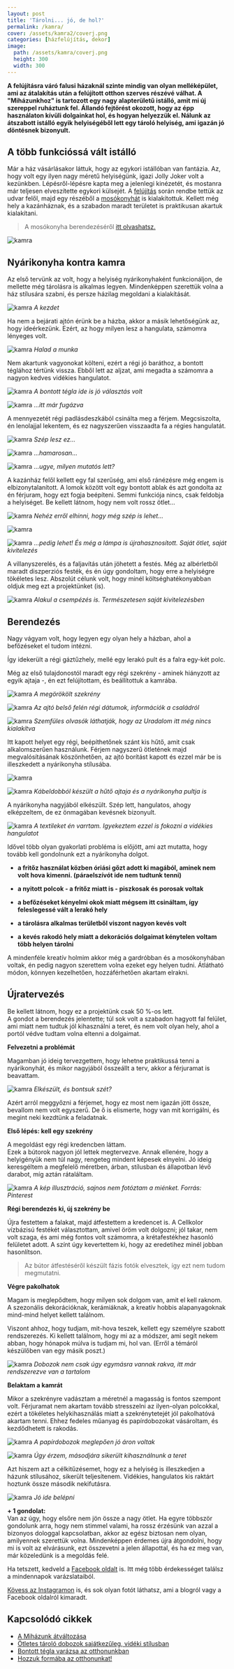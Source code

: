 ```yaml
---
layout: post
title: 'Tárolni... jó, de hol?'
permalink: /kamra/
cover: /assets/kamra2/coverj.png
categories: [házfelújítás, dekor]
image:
  path: /assets/kamra/coverj.png
  height: 300
  width: 300
---
```




**A felújításra váró falusi házaknál szinte mindig van olyan melléképület, ami az átalakítás után a felújított otthon szerves részévé válhat. A "Miházunkhoz" is tartozott egy nagy alapterületű istálló, amit mi új szereppel ruháztunk fel. Állandó fejtörést okozott, hogy az épp használaton kívüli dolgainkat hol, és hogyan helyezzük el. Nálunk az átszabott istálló egyik helyiségéből lett egy tároló helyiség, ami igazán jó döntésnek bizonyult.**


## A több funkcióssá vált istálló



Már a ház vásárlásakor láttuk, hogy az egykori istállóban van fantázia. Az, hogy volt egy ilyen nagy méretű helyiségünk, igazi Jolly Joker volt a kezünkben. Lépésről-lépésre kapta meg a jelenlegi kinézetét, és mostanra már teljesen elveszítette egykori külsejét.
A [felújítás](/2019-04-11/külsőfalak) során rendbe tettük az udvar felől, majd egy részéből a [mosókonyhát](/2019-04-30/mosokonyha) is kialakítottuk. Kellett még hely a kazánháznak, és a szabadon maradt területet is praktikusan akartuk kialakítani.

> A mosókonyha berendezéséről [itt olvashatsz.](/2019-05-06/mosókonyhaberendezés) 



![kamra](/assets/kamra2/Névtelen.png)

## Nyárikonyha kontra kamra



Az első tervünk az volt, hogy a helyiség nyárikonyhaként funkcionáljon, de mellette még tárolásra is alkalmas legyen. Mindenképpen szerettük volna a ház stílusára szabni, és persze házilag megoldani a kialakítását.  

![kamra](/assets/kamra2/Névtelen1.png)
_A kezdet_


Ha nem a bejárati ajtón érünk be a házba, akkor a másik lehetőségünk az, hogy ideérkezünk. Ezért, az hogy milyen lesz a hangulata, számomra lényeges volt. 



![kamra](/assets/kamra2/Névtelen8j.png)
_Halad a munka_






Nem akartunk vagyonokat költeni, ezért a régi jó baráthoz, a bontott téglához tértünk vissza. Ebből lett az aljzat, ami megadta a számomra a nagyon kedves vidékies hangulatot. 

![kamra](/assets/kamra2/Névtelen2.png)
_A bontott tégla ide is jó választás volt_



![kamra](/assets/kamra2/Névtelen6.png)
_...itt már fugázva_


A mennyezetét régi padlásdeszkából csinálta meg a férjem. Megcsiszolta, én lenolajjal lekentem, és ez nagyszerűen visszaadta fa a régies hangulatát. 



![kamra](/assets/kamra2/Névtelen15.png)
_Szép lesz ez..._


![kamra](/assets/kamra2/Névtelen14.png)
_...hamarosan..._

![kamra](/assets/kamra/Névtelen20.png)
_...ugye, milyen mutatós lett?_


A kazánház felől kellett egy fal szerűség, ami első ránézésre még engem is elbizonytalanított. A lomok között volt egy bontott ablak és azt gondolta az én férjuram, hogy ezt fogja beépíteni. Semmi funkciója nincs, csak feldobja a helyiséget. Be kellett látnom, hogy nem volt rossz ötlet...

![kamra](/assets/kamra2/Névtelen10.png)
_Nehéz erről elhinni, hogy még szép is lehet..._

![kamra](/assets/kamra2/Névtelen16.png)


![kamra](/assets/kamra2/Névtelen27.png)
_...pedig lehet! És még a lámpa is újrahasznosított. Saját ötlet, saját kivitelezés_




A villanyszerelés, és a faljavítás után jöhetett a festés. Még az albérletből maradt diszperziós festék, és én úgy gondoltam, hogy erre a helyiségre tökéletes lesz. Abszolút célunk volt, hogy minél költséghatékonyabban oldjuk meg ezt a projektünket (is).

![kamra](/assets/kamra2/Névtelen9.png)
_Alakul a csempézés is. Természetesen saját kivitelezésben_



## Berendezés

Nagy vágyam volt, hogy legyen egy olyan hely a házban, ahol a befőzéseket el tudom intézni. 

Így idekerült a régi gáztűzhely, mellé egy lerakó pult és a falra egy-két polc.

Még az első tulajdonostól maradt egy régi szekrény - aminek hiányzott az egyik ajtaja -, én ezt felújítottam, és beállítottuk a kamrába.

![kamra](/assets/kamra2/Névtelen12j.png)
_A megörökölt szekrény_

![kamra](/assets/kamra2/Névtelen13.png)
_Az ajtó belső felén régi dátumok, információk a családról_

![kamra](/assets/kamra2/Névtelen19.png)
_Szemfüles olvasók láthatják, hogy az Uradalom itt még nincs kialakítva_

Itt kapott helyet egy régi, beépíthetőnek szánt kis hűtő, amit csak alkalomszerűen használunk. Férjem nagyszerű ötletének majd megvalósításának köszönhetően, az ajtó borítást kapott és ezzel már be is illeszkedett a nyárikonyha stílusába.

![kamra](/assets/kamra2/Névtelen21.png)

![kamra](/assets/kamra2/Névtelen26.png)
_Kábeldobból készült a hűtő ajtaja és a nyárikonyha pultja is_

A nyárikonyha nagyjából elkészült. Szép lett, hangulatos, ahogy elképzeltem, de ez önmagában kevésnek bizonyult. 

![kamra](/assets/kamra2/Névtelen24.png)
_A textileket én varrtam. Igyekeztem ezzel is fokozni a vidékies hangulatot_

Idővel több olyan gyakorlati probléma is előjött, ami azt mutatta, hogy tovább kell gondolnunk ezt a nyárikonyha dolgot. 

* **a fritőz használat közben óriási gőzt adott ki magából, aminek nem volt hova kimenni. (páraelszívót ide nem tudtunk tenni)**

* **a nyitott polcok - a fritőz miatt is - piszkosak és porosak voltak** 

* **a befőzéseket kényelmi okok miatt mégsem itt csináltam, így feleslegessé vált a lerakó hely**

* **a tárolásra alkalmas területből viszont nagyon kevés volt** 

* **a kevés rakodó hely miatt a dekorációs dolgaimat kénytelen voltam több helyen tárolni**


A mindenféle kreatív holmim akkor még a gardróbban és a mosókonyhában voltak, én pedig nagyon szerettem volna ezeket egy helyen tudni. Átlátható módon, könnyen kezelhetően, hozzáférhetően akartam elrakni.



## Újratervezés

Be kellett látnom, hogy ez a projektünk csak 50 %-os lett.  
A gondot a berendezés jelentette; túl sok volt a szabadon hagyott fal felület, ami miatt nem tudtuk jól kihasználni a teret, és nem volt olyan hely, ahol a portól védve tudtam volna eltenni a dolgaimat.



**Felvezetni a problémát**

Magamban jó ideig tervezgettem, hogy lehetne praktikussá tenni a nyárikonyhát, és mikor nagyjából összeállt a terv, akkor a férjuramat is beavattam.


![kamra](/assets/kamra2/Névtelen25.png)
_Elkészült, és bontsuk szét?_


Azért arról meggyőzni a férjemet, hogy ez most nem igazán jött össze, bevallom nem volt egyszerű. De ő is elismerte, hogy van mit korrigálni, és megint neki kezdtünk a feladatnak.







**Első lépés: kell egy szekrény**


A megoldást egy régi kredencben láttam.  
Ezek a bútorok nagyon jól lettek megtervezve. Annak ellenére, hogy a helyigényük nem túl nagy, rengeteg mindent képesek elnyelni. Jó ideig keresgéltem a megfelelő méretben, árban, stílusban és állapotban lévő darabot, míg aztán rátaláltam.


![kamra](/assets/kamra2/188d3d25d6fdd2e9aa41468da1475a2f.jpg)
_A kép illusztráció, sajnos nem fotóztam a miénket. Forrás: Pinterest_

**Régi berendezés ki, új szekrény be**


Újra festettem a falakat, majd átfestettem a kredencet is. A Cellkolor vízbázisú festékét választottam, amivel öröm volt dolgozni; jól takar, nem volt szaga, és ami még fontos volt számomra, a krétafestékhez hasonló felületet adott. A színt úgy kevertettem ki, hogy az eredetihez minél jobban hasonlítson. 

> Az bútor átfestéséről készült fázis fotók elvesztek, így ezt nem tudom megmutatni.



**Végre pakolhatok**


Magam is meglepődtem, hogy milyen sok dolgom van, amit el kell raknom. A szezonális dekorációknak, kerámiáknak, a kreatív hobbis alapanyagoknak mind-mind helyet kellett találnom.

Viszont ahhoz, hogy tudjam, mit-hova teszek, kellett egy személyre szabott rendszerezés. Ki kellett találnom, hogy mi az a módszer, ami segít nekem abban, hogy hónapok múlva is tudjam mi, hol van. (Erről a témáról készülőben van egy másik poszt.)

![kamra](/assets/kamra2/Névtelen34.png)
_Dobozok nem csak úgy egymásra vannak rakva, itt már rendszerezve van a tartalom_


**Belaktam a kamrát**


Mikor a szekrényre vadásztam a méretnél a magasság is fontos szempont volt. Férjuramat nem akartam tovább stresszelni az ilyen-olyan polcokkal, ezért a tökéletes helykihasználás miatt a szekrénytetejét jól pakolhatóvá akartam tenni. Ehhez fedeles műanyag és papírdobozokat vásároltam, és kezdődhetett is rakodás.

![kamra](/assets/kamra2/Névtelen36.png)
_A papírdobozok meglepően jó áron voltak_





![kamra](/assets/kamra2/Névtelen40.png)
_Úgy érzem, másodjára sikerült kihasználnunk a teret_


Azt hiszem azt a célkitűzésemet, hogy ez a helyiség is illeszkedjen a házunk stílusához, sikerült teljesítenem. Vidékies, hangulatos kis raktárt hoztunk össze második nekifutásra.

![kamra](/assets/kamra2/Névtelen34.png)
_Jó ide belépni_


**+ 1 gondolat:**   
Van az úgy, hogy elsőre nem jön össze a nagy ötlet. Ha egyre többször gondolunk arra, hogy nem stimmel valami, ha rossz érzésünk van azzal a bizonyos dologgal kapcsolatban, akkor az egész biztosan nem olyan, amilyennek szerettük volna. Mindenképpen érdemes újra átgondolni, hogy mi is volt az elvárásunk, ezt összevetni a jelen állapottal, és ha ez meg van, már közeledünk is a megoldás felé. 


Ha tetszett, kedveld a <a href="https://www.facebook.com/Var%C3%A1zsolj-otthont-360330751226066/" target="_blank">Facebook oldalt</a> is. Itt még több érdekességet találsz a mindennapok varázslataiból.


<a href="https://www.instagram.com/varazsoljotthont/?hl=hu/" target="_blank">Kövess az Instagramon</a> is, és sok olyan fotót láthatsz, ami a blogról vagy a Facebook oldalról kimaradt.



## Kapcsolódó cikkek

 
* [A Miházunk átváltozása](/2019-03-20/költözés)
* [Ötletes tároló dobozok sajátkezűleg, vidéki stílusban](/2019-04-17/tárolók)
* [Bontott tégla varázsa az otthonunkban](/2019-04-23/tegla)
* [Hozzuk formába az otthonunkat!](/2019-03-26/dekoráció)












